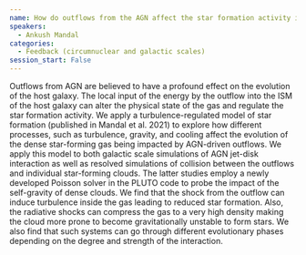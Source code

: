 ```yaml
---
name: How do outflows from the AGN affect the star formation activity inside the host galaxy?
speakers:
  - Ankush Mandal
categories:
  - Feedback (circumnuclear and galactic scales)
session_start: False
---
```


Outflows from AGN are believed to have a profound effect on the evolution of the host galaxy. The local input of the energy by the outflow into the ISM of the host galaxy can alter the physical state of the gas and regulate the star formation activity. We apply a turbulence-regulated model of star formation (published in Mandal et al. 2021) to explore how different processes, such as turbulence, gravity, and cooling affect the evolution of the dense star-forming gas being impacted by AGN-driven outflows. We apply this model to both galactic scale simulations of AGN jet-disk interaction as well as resolved simulations of collision between the outflows and individual star-forming clouds. The latter studies employ a newly developed Poisson solver in the PLUTO code to probe the impact of the self-gravity of dense clouds. We find that the shock from the outflow can induce turbulence inside the gas leading to reduced star formation. Also, the radiative shocks can compress the gas to a very high density making the cloud more prone to become gravitationally unstable to form stars. We also find that such systems can go through different evolutionary phases depending on the degree and strength of the interaction.
